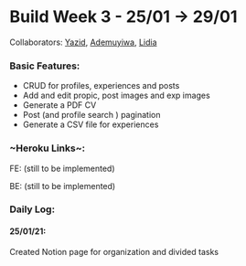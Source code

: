 # Build Week 3 - 25/01 -> 29/01 

Collaborators: [Yazid](https://github.com/Imaginationzz), [Ademuyiwa](https://github.com/tay4real), [Lidia](https://github.com/LidiaKovac)


### Basic Features: 
- CRUD for profiles, experiences and posts
- Add and edit propic, post images and exp images 
- Generate a PDF CV 
- Post (and profile search ) pagination
- Generate a CSV file for experiences

### ~Heroku Links~: 
FE: (still to be implemented)

BE: (still to be implemented)

### Daily Log: 
#### 25/01/21: 
Created Notion page for organization and divided tasks
